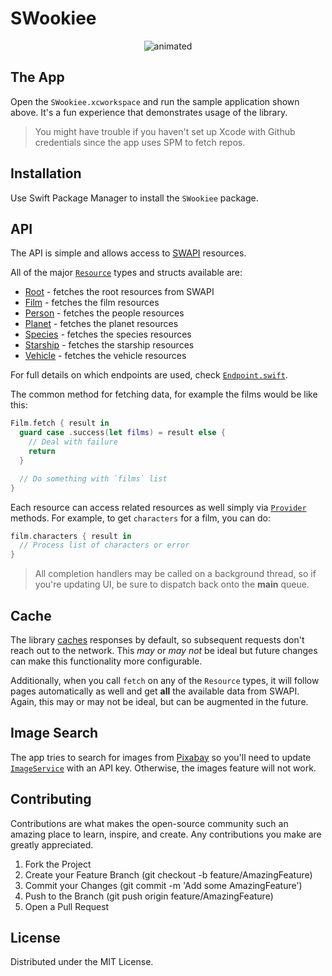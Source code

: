 # SWookiee

<p align="center">
  <img src="Images/swookiee.gif" alt="animated" />
</p>

## The App

Open the `SWookiee.xcworkspace` and run the sample application shown above. It's a fun experience that demonstrates usage of the library.

> You might have trouble if you haven't set up Xcode with Github credentials since the app uses SPM to fetch repos.

## Installation

Use Swift Package Manager to install the `SWookiee` package.

## API

The API is simple and allows access to [SWAPI](https://swapi.dev) resources.

All of the major [`Resource`](https://github.com/pokanop/swookiee/blob/master/Sources/SWookiee/Resource.swift) types and structs available are:

- [Root](https://github.com/pokanop/swookiee/blob/master/Sources/SWookiee/Root.swift) - fetches the root resources from SWAPI
- [Film](https://github.com/pokanop/swookiee/blob/master/Sources/SWookiee/Film.swift) - fetches the film resources
- [Person](https://github.com/pokanop/swookiee/blob/master/Sources/SWookiee/Person.swift) - fetches the people resources
- [Planet](https://github.com/pokanop/swookiee/blob/master/Sources/SWookiee/Planet.swift) - fetches the planet resources
- [Species](https://github.com/pokanop/swookiee/blob/master/Sources/SWookiee/Species.swift) - fetches the species resources
- [Starship](https://github.com/pokanop/swookiee/blob/master/Sources/SWookiee/Starship.swift) - fetches the starship resources
- [Vehicle](https://github.com/pokanop/swookiee/blob/master/Sources/SWookiee/Vehicle.swift) - fetches the vehicle resources

For full details on which endpoints are used, check [`Endpoint.swift`](https://github.com/pokanop/swookiee/blob/master/Sources/SWookiee/Endpoint.swift).

The common method for fetching data, for example the films would be like this:

```swift
Film.fetch { result in
  guard case .success(let films) = result else {
    // Deal with failure
    return
  }

  // Do something with `films` list
}
```

Each resource can access related resources as well simply via [`Provider`](https://github.com/pokanop/swookiee/blob/master/Sources/SWookiee/Providers.swift) methods. For example, to get `characters` for a film, you can do:

```swift
film.characters { result in
  // Process list of characters or error
}
```

> All completion handlers may be called on a background thread, so if you're updating UI, be sure to dispatch back onto the **main** queue.

## Cache

The library [caches](https://github.com/pokanop/swookiee/blob/master/Sources/SWookiee/Cache.swift) responses by default, so subsequent requests don't reach out to the network. This _may_ or _may not_ be ideal but future changes can make this functionality more configurable.

Additionally, when you call `fetch` on any of the `Resource` types, it will follow pages automatically as well and get **all** the available data from SWAPI. Again, this may or may not be ideal, but can be augmented in the future.

## Image Search

The app tries to search for images from [Pixabay](https://pixabay.com/) so you'll need to update [`ImageService`](https://github.com/pokanop/swookiee/blob/adf5b793e0cafa70cfa1f8a15af1ab1d058a8471/Demo/SWookiee%20App/Services/ImageService.swift#L22) with an API key. Otherwise, the images feature will not work.

## Contributing

Contributions are what makes the open-source community such an amazing place to learn, inspire, and create. Any contributions you make are greatly appreciated.

1. Fork the Project
2. Create your Feature Branch (git checkout -b feature/AmazingFeature)
3. Commit your Changes (git commit -m 'Add some AmazingFeature')
4. Push to the Branch (git push origin feature/AmazingFeature)
5. Open a Pull Request

## License

Distributed under the MIT License.
